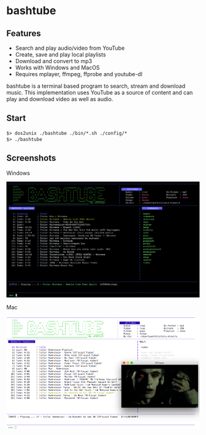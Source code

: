 bashtube
===========

Features
--------
- Search and play audio/video from YouTube
- Create, save and play local playlists
- Download and convert to mp3
- Works with Windows and MacOS
- Requires mplayer, ffmpeg, ffprobe and youtube-dl

bashtube is a terminal based program to search, stream and download music.  This implementation uses YouTube as a source of content and can play and download video as well as audio. 


Start
-----------


```shell
$> dos2unix ./bashtube ./bin/*.sh ./config/*
$> ./bashtube
```

Screenshots
-----------


Windows

![alt text](config/screenshot1.png)

Mac

![alt text](config/screenshot2.png)
